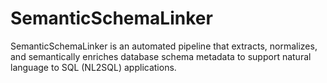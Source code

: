 # SemanticSchemaLinker
SemanticSchemaLinker is an automated pipeline that extracts, normalizes, and semantically enriches database schema metadata to support natural language to SQL (NL2SQL) applications. 
